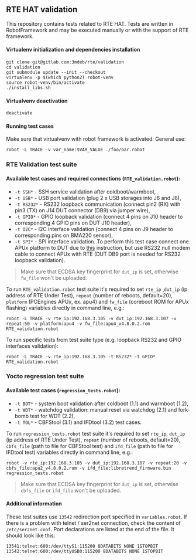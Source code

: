 ## RTE HAT validation

This repository contains tests related to RTE HAT. Tests are written in
RobotFramework and may be executed manually or with the support of RTE
framework.

#### Virtualenv initialization and dependencies installation

```
git clone git@gitlab.com:3mdeb/rte/validation
cd validation
git submodule update --init --checkout
virtualenv -p $(which python2) robot-venv
source robot-venv/bin/activate
./install_libs.sh
```

#### Virtualvenv deactivation

`deactivate`

#### Running test cases

Make sure that virtualvenv with robot framework is activated. General use:

`robot -L TRACE -v var_name:$VAR_VALUE ./foo/bar.robot`

### RTE Validation test suite

#### Available test cases and required connections (`RTE_validation.robot`):
* `-t SSH*` - SSH service validation after coldboot/warmboot,
* `-t USB*` - USB port validation (plug 2 x USB storages into J6 and J8),
* `-t RS232*` - RS232 loopback communication (connect pin2 (RX) with pin3 (TX)
  on J14 DUT connector (DB9) via jumper wire),
* `-t GPIO*` - GPIO loopback validation (connect 4 pins on J10 header to
  corresponding 4 GPIO pins on DUT J10 header),
* `-t I2C*` - I2C interface validation (connect 4 pins on J9 header to
  corresponding pins on BMA220 sensor),
* `-t SPI*` - SPI interface validation. To perform this test case connect one
  APUx platform to DUT due to [this](https://gitlab.com/3mdeb/rte/docs/blob/master/docs/apus-connection-rte-0-5-3.md)
  instruction, but use RS232 null modem cable to connect APUx with RTE (DUT DB9
  port is needed for RS232 loopback validation).

> Make sure that ECDSA key fingerprint for `dut_ip` is set, otherwise `fw_file`
  won't be uploaded.

To run `RTE_validation.robot` test suite it's required to set `rte_ip` ,`dut_ip`
(ip address of RTE Under Test), `repeat` (number of reboots, default=20),
`platform` (PCEngines APUx, ex. apu4) and `fw_file` (coreboot ROM for APUx
flashing) variables directly in command line, e.g.:

`robot -L TRACE -v rte_ip:192.168.3.105 -v dut_ip:192.168.3.107 -v repeat:50 -v platform:apu4 -v fw_file:apu4_v4.8.0.2.rom  RTE_validation.robot`

To run specific tests from test suite type (e.g. loopback RS232 and GPIO
interfaces validation):

`robot -L TRACE -v rte_ip:192.168.3.105 -t RS232* -t GPIO* RTE_validation.robot`

### Yocto regression test suite

#### Available test cases (`regression_tests.robot`):
* `-t BOT*` - system boot validation after coldboot (1.1) and warmboot (1.2),  
* `-t WDT*` - watchdog validation: manual reset via watchdog (2.1) and fork-bomb
  test for WDT (2.2),
* `-t TOL*` - CBFStool (3.1) and IFDtool (3.2) test cases.

To run `regression_tests.robot` test suite it's required to set `rte_ip`,
`dut_ip` (ip address of RTE Under Test), `repeat` (number of reboots,
default=20), `cbfs_file` (path to file for CBFStool test) and `ifd_file` (path
to file for IFDtool test) variables directly in command line, e.g.:

```
robot -v rte_ip:192.168.3.105 -v dut_ip:192.168.3.107 -v repeat:20 -v cbfs_file:apu2_v4.8.0.2.rom -v ifd_file:libretrend_firmware.bin regression_tests.robot
```
> Make sure that ECDSA key fingerprint for `dut_ip` is set, otherwise `cbfs_file`
or `ifd_file` won't be uploaded.

#### Additional information

These test suites use `13542` redirection port specified in `variables.robot`.
If there is a problem with telnet / ser2net connection, check the content of
`/etc/ser2net.conf`. Port declarations are listed at the end of the file. It
should look like this:

```
13541:telnet:600:/dev/ttyS1:115200 8DATABITS NONE 1STOPBIT
13542:telnet:600:/dev/ttyUSB0:115200 8DATABITS NONE 1STOPBIT
```
